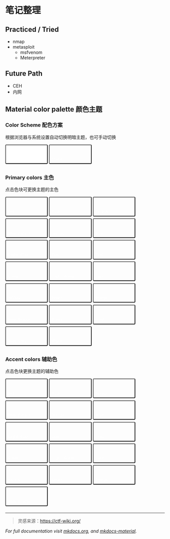 # 笔记整理

## Practiced / Tried
- nmap
- metasploit
    - msfvenom
    - Meterpreter

## Future Path
- CEH
- 内网


## Material color palette 颜色主题

### Color Scheme 配色方案

根据浏览器与系统设置自动切换明暗主题，也可手动切换
<div class="tx-switch">
  <button data-md-color-scheme="default"><code>Default</code></button>
  <button data-md-color-scheme="slate"><code>Slate</code></button>
</div>
<script>
  var buttons = document.querySelectorAll("button[data-md-color-scheme]")
  Array.prototype.forEach.call(buttons, function(button) {
    button.addEventListener("click", function() {
      document.body.dataset.mdColorScheme = this.dataset.mdColorScheme;
      localStorage.setItem("data-md-color-scheme",this.dataset.mdColorScheme);
    })
  })
</script>

### Primary colors 主色

点击色块可更换主题的主色
<div class="tx-switch">
  <button data-md-color-primary="red"><code>Red</code></button>
  <button data-md-color-primary="pink"><code>Pink</code></button>
  <button data-md-color-primary="purple"><code>Purple</code></button>
  <button data-md-color-primary="deep-purple"><code>Deep Purple</code></button>
  <button data-md-color-primary="indigo"><code>Indigo</code></button>
  <button data-md-color-primary="blue"><code>Blue</code></button>
  <button data-md-color-primary="light-blue"><code>Light Blue</code></button>
  <button data-md-color-primary="cyan"><code>Cyan</code></button>
  <button data-md-color-primary="teal"><code>Teal</code></button>
  <button data-md-color-primary="green"><code>Green</code></button>
  <button data-md-color-primary="light-green"><code>Light Green</code></button>
  <button data-md-color-primary="lime"><code>Lime</code></button>
  <button data-md-color-primary="yellow"><code>Yellow</code></button>
  <button data-md-color-primary="amber"><code>Amber</code></button>
  <button data-md-color-primary="orange"><code>Orange</code></button>
  <button data-md-color-primary="deep-orange"><code>Deep Orange</code></button>
  <button data-md-color-primary="brown"><code>Brown</code></button>
  <button data-md-color-primary="grey"><code>Grey</code></button>
  <button data-md-color-primary="blue-grey"><code>Blue Grey</code></button>
  <button data-md-color-primary="white"><code>White</code></button>
</div>
<script>
  var buttons = document.querySelectorAll("button[data-md-color-primary]");
  Array.prototype.forEach.call(buttons, function(button) {
    button.addEventListener("click", function() {
      document.body.dataset.mdColorPrimary = this.dataset.mdColorPrimary;
      localStorage.setItem("data-md-color-primary",this.dataset.mdColorPrimary);
    })
  })
</script>

### Accent colors 辅助色

点击色块更换主题的辅助色
<div class="tx-switch">
  <button data-md-color-accent="red"><code>Red</code></button>
  <button data-md-color-accent="pink"><code>Pink</code></button>
  <button data-md-color-accent="purple"><code>Purple</code></button>
  <button data-md-color-accent="deep-purple"><code>Deep Purple</code></button>
  <button data-md-color-accent="indigo"><code>Indigo</code></button>
  <button data-md-color-accent="blue"><code>Blue</code></button>
  <button data-md-color-accent="light-blue"><code>Light Blue</code></button>
  <button data-md-color-accent="cyan"><code>Cyan</code></button>
  <button data-md-color-accent="teal"><code>Teal</code></button>
  <button data-md-color-accent="green"><code>Green</code></button>
  <button data-md-color-accent="light-green"><code>Light Green</code></button>
  <button data-md-color-accent="lime"><code>Lime</code></button>
  <button data-md-color-accent="yellow"><code>Yellow</code></button>
  <button data-md-color-accent="amber"><code>Amber</code></button>
  <button data-md-color-accent="orange"><code>Orange</code></button>
  <button data-md-color-accent="deep-orange"><code>Deep Orange</code></button>
</div>
<script>
  var buttons = document.querySelectorAll("button[data-md-color-accent]");
  Array.prototype.forEach.call(buttons, function(button) {
    button.addEventListener("click", function() {
      document.body.dataset.mdColorAccent = this.dataset.mdColorAccent;
      localStorage.setItem("data-md-color-accent",this.dataset.mdColorAccent);
    })
  })
</script>

<style>
button[data-md-color-accent]> code {
  background-color: var(--md-code-bg-color);
  color: var(--md-accent-fg-color);
}
button[data-md-color-primary] > code {
  background-color: var(--md-code-bg-color);
  color: var(--md-primary-fg-color);
}
button[data-md-color-primary='white'] > code {
  background-color: var(--md-primary-bg-color);
  color: var(--md-primary-fg-color);
}
button[data-md-color-accent],button[data-md-color-primary],button[data-md-color-scheme]{
  width: 8.4rem;
  margin-bottom: .4rem;
  padding: 2.4rem .4rem .4rem;
  transition: background-color .25s,opacity .25s;
  border-radius: .2rem;
  color: #fff;
  font-size: .8rem;
  text-align: left;
  cursor: pointer;
}
button[data-md-color-accent]{
  background-color: var(--md-accent-fg-color);
}
button[data-md-color-primary]{
  background-color: var(--md-primary-fg-color);
}
button[data-md-color-scheme='default']{
  background-color: hsla(0, 0%, 100%, 1);
}
button[data-md-color-scheme='slate']{
  background-color: var(--md-default-bg-color);
}
button[data-md-color-accent]:hover, button[data-md-color-primary]:hover {
  opacity: .75;
}
</style>

---
> 灵感来源：https://ctf-wiki.org/

*For full documentation visit [mkdocs.org](https://www.mkdocs.org),* *and [mkdocs-material](https://squidfunk.github.io/mkdocs-material/publishing-your-site/).*
